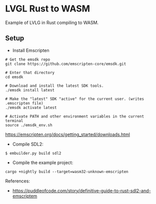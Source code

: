 # LVGL Rust to WASM

Example of LVLG in Rust compiling to WASM.

## Setup

- Install Emscripten
``` 
# Get the emsdk repo
git clone https://github.com/emscripten-core/emsdk.git

# Enter that directory
cd emsdk

# Download and install the latest SDK tools.
./emsdk install latest

# Make the "latest" SDK "active" for the current user. (writes .emscripten file)
./emsdk activate latest

# Activate PATH and other environment variables in the current terminal
source ./emsdk_env.sh
```
https://emscripten.org/docs/getting_started/downloads.html

- Compile SDL2:
``` 
$ embuilder.py build sdl2
```

- Compile the example project:
```
cargo +nightly build --target=wasm32-unknown-emscripten
```

References:
- https://puddleofcode.com/story/definitive-guide-to-rust-sdl2-and-emscriptem

